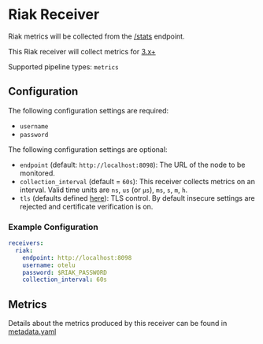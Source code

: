 # Riak Receiver

Riak metrics will be collected from the [/stats](https://docs.riak.com/riak/kv/2.2.3/developing/api/http/status.1.html) endpoint.

This Riak receiver will collect metrics for [3.x+](https://github.com/basho/riak/releases)

Supported pipeline types: `metrics`

## Configuration

The following configuration settings are required:

- `username`
- `password`

The following configuration settings are optional:

- `endpoint` (default: `http://localhost:8098`): The URL of the node to be monitored.
- `collection_interval` (default = `60s`): This receiver collects metrics on an interval. Valid time units are `ns`, `us` (or `µs`), `ms`, `s`, `m`, `h`.
- `tls` (defaults defined [here](https://github.com/open-telemetry/opentelemetry-collector/blob/main/config/configtls/README.md)): TLS control. By default insecure settings are rejected and certificate verification is on.

### Example Configuration

```yaml
receivers:
  riak:
    endpoint: http://localhost:8098
    username: otelu
    password: $RIAK_PASSWORD
    collection_interval: 60s
```

## Metrics

Details about the metrics produced by this receiver can be found in [metadata.yaml](./metadata.yaml)

